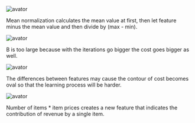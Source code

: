 ![avator](1.png)

Mean normalization calculates the mean value at first, then let feature minus the mean value and then divide by (max - min).

![avator](2.png)

B is too large because with the iterations go bigger the cost goes bigger as well.

![avator](3.png)

The differences between features may cause the contour of cost becomes oval so that the learning process will be harder.

![avator](4.png)

Number of items * item prices creates a new feature that indicates the contribution of revenue by a single item.